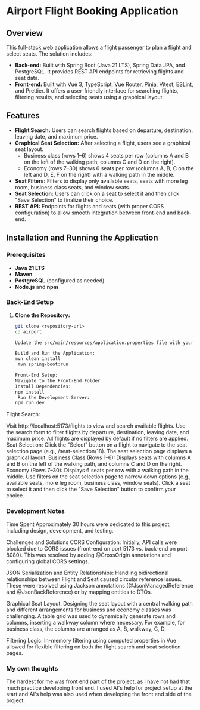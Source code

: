 # Airport Flight Booking Application

## Overview

This full-stack web application allows a flight passenger to plan a flight and select seats. The solution includes:
- **Back-end:** Built with Spring Boot (Java 21 LTS), Spring Data JPA, and PostgreSQL. It provides REST API endpoints for retrieving flights and seat data.
- **Front-end:** Built with Vue 3, TypeScript, Vue Router, Pinia, Vitest, ESLint, and Prettier. It offers a user-friendly interface for searching flights, filtering results, and selecting seats using a graphical layout.

## Features

- **Flight Search:** Users can search flights based on departure, destination, leaving date, and maximum price.
- **Graphical Seat Selection:** After selecting a flight, users see a graphical seat layout. 
  - Business class (rows 1–6) shows 4 seats per row (columns A and B on the left of the walking path, columns C and D on the right).
  - Economy (rows 7–30) shows 6 seats per row (columns A, B, C on the left and D, E, F on the right) with a walking path in the middle.
- **Seat Filters:** Filters to display only available seats, seats with more leg room, business class seats, and window seats.
- **Seat Selection:** Users can click on a seat to select it and then click "Save Selection" to finalize their choice.
- **REST API:** Endpoints for flights and seats (with proper CORS configuration) to allow smooth integration between front-end and back-end.

## Installation and Running the Application

### Prerequisites

- **Java 21 LTS**
- **Maven**
- **PostgreSQL** (configured as needed)
- **Node.js** and **npm**

### Back-End Setup

1. **Clone the Repository:**

   ```bash
   git clone <repository-url>
   cd airport

   Update the src/main/resources/application.properties file with your PostgreSQL connection.
   
   Build and Run the Application:
   mvn clean install
    mvn spring-boot:run

   Front-End Setup:
   Navigate to the Front-End Folder
   Install Dependencies:
   npm install
    Run the Development Server:
   npm run dev
Flight Search:

Visit http://localhost:5173/flights to view and search available flights.
Use the search form to filter flights by departure, destination, leaving date, and maximum price.
All flights are displayed by default if no filters are applied.
Seat Selection:
Click the "Select" button on a flight to navigate to the seat selection page (e.g., /seat-selection/18).
The seat selection page displays a graphical layout:
Business Class (Rows 1–6): Displays seats with columns A and B on the left of the walking path, and columns C and D on the right.
Economy (Rows 7–30): Displays 6 seats per row with a walking path in the middle.
Use filters on the seat selection page to narrow down options (e.g., available seats, more leg room, business class, window seats).
Click a seat to select it and then click the "Save Selection" button to confirm your choice.

### Development Notes
Time Spent
Approximately 30 hours were dedicated to this project, including design, development, and testing.

Challenges and Solutions
CORS Configuration:
Initially, API calls were blocked due to CORS issues (front-end on port 5173 vs. back-end on port 8080). This was resolved by adding @CrossOrigin annotations and configuring global CORS settings.

JSON Serialization and Entity Relationships:
Handling bidirectional relationships between Flight and Seat caused circular reference issues. These were resolved using Jackson annotations (@JsonManagedReference and @JsonBackReference) or by mapping entities to DTOs.

Graphical Seat Layout:
Designing the seat layout with a central walking path and different arrangements for business and economy classes was challenging. A table grid was used to dynamically generate rows and columns, inserting a walkway column where necessary. For example, for business class, the columns are arranged as A, B, walkway, C, D.

Filtering Logic:
In-memory filtering using computed properties in Vue allowed for flexible filtering on both the flight search and seat selection pages.
   
   

### My own thoughts
The hardest for me was front end part of the project, as i have not had that much practice developing front end.
I used AI's help for project setup at the start and AI's help was also used when developing the front end side of the project.
